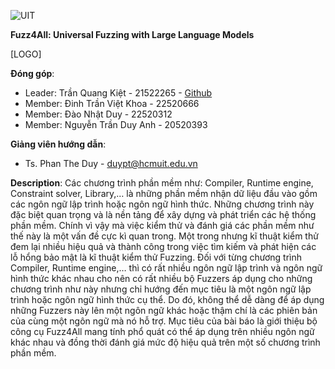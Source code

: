 ![UIT](https://img.shields.io/badge/from-UIT%20VNUHCM-blue?style=for-the-badge&link=https%3A%2F%2Fwww.uit.edu.vn%2F)

**Fuzz4All: Universal Fuzzing with Large Language Models**

[LOGO]

**Đóng góp**:

- Leader: Trần Quang Kiệt - 21522265 - [Github](https://github.com/KietTranUIT)
- Member: Đinh Trần Việt Khoa - 22520666
- Member: Đào Nhật Duy - 22520312
- Member: Nguyễn Trần Duy Anh - 20520393

**Giảng viên hướng dẫn**:

- Ts. Phan The Duy - duypt@hcmuit.edu.vn

**Description**:
Các chương trình phần mềm như: Compiler, Runtime engine, Constraint solver, Library,… là những phần mềm nhận dữ liệu đầu vào gồm các ngôn ngữ lập trình hoặc ngôn ngữ hình thức. Những chương trình này đặc biệt quan trọng và là nền tảng để xây dựng và phát triển các hệ thống phần mềm.
Chính vì vậy mà việc kiểm thử và đánh giá các phần mềm như thế này là một vấn đề cực kì quan trong. Một trong nhưng kĩ thuật kiểm thử đem lại nhiều hiệu quả và thành công trong việc tìm kiếm và phát hiện các lỗ hổng bảo mật là kĩ thuật kiểm thử Fuzzing.
Đối với từng chương trình Compiler, Runtime engine,… thì có rất nhiều ngôn ngữ lập trình và ngôn ngữ hình thức khác nhau cho nên có rất nhiều bộ Fuzzers áp dụng cho những chương trình như này nhưng chỉ hướng đến mục tiêu là một ngôn  ngữ lập trình hoặc ngôn ngữ hình thức cụ thể. Do đó, không thể dễ dàng để áp dụng những Fuzzers này lên một ngôn ngữ khác hoặc thậm chí là các phiên bản của cùng một ngôn ngữ mà nó hỗ trợ.
Mục tiêu của bài báo là giới thiệu bộ công cụ Fuzz4All mang tính phổ quát có thể áp dụng trên nhiều ngôn ngữ khác nhau và đồng thời đánh giá mức độ hiệu quả trên một số chương trình phần mềm.

